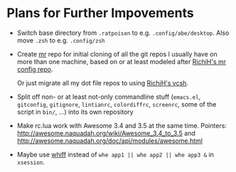 Plans for Further Impovements
=============================

* Switch base directory from `.ratpoison` to
  e.g. `.config/abe/desktop`. Also move `.zsh` to e.g. `.config/zsh`

* Create [mr](http://myrepos.branchable.com/) repo for initial cloning
  of all the git repos I usually have on more than one machine, based
  on or at least modeled after
  [RichiH's mr config repo](https://github.com/RichiH/vcsh_mr_template).

  Or just migrate all my dot file repos to using
  [RichiH's vcsh](https://github.com/RichiH/vcsh).

* Split off non- or at least not-only commandline stuff (`emacs.el`,
  `gitconfig`, `gitignore`, `lintianrc`, `colordiffrc`, `screenrc`,
  some of the script in `bin/`, ...)  into its own repository

* Make rc.lua work with Awesome 3.4 and 3.5 at the same time.
  Pointers: http://awesome.naquadah.org/wiki/Awesome_3.4_to_3.5 and
  http://awesome.naquadah.org/doc/api/modules/awesome.html

* Maybe use [whiff](https://github.com/rjbs/app-whiff) instead of `whe
  app1 || whe app2 || whe app3 &` in `xsession`.
